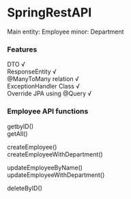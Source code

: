 # SpringRestAPI

Main entity: Employee
minor: Department

### Features
DTO √ \
ResponseEntity √ \
@ManyToMany relation √\
ExceptionHandler Class √\
Override JPA using @Query √

### Employee API functions
getbyID()\
getAll()

createEmployee() \
createEmployeeWithDepartment()

updateEmployeeByName()\
updateEmployeeWithDepartment()

deleteByID()
